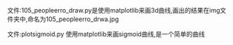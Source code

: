 文件:105_peopleerro_draw.py是使用matplotlib来画3d曲线,画出的结果在img文件夹中,命名为105_peopleerro_drwa.jpg

文件:plotsigmoid.py 使用matplotlib来画sigmoid曲线,是一个简单的曲线
